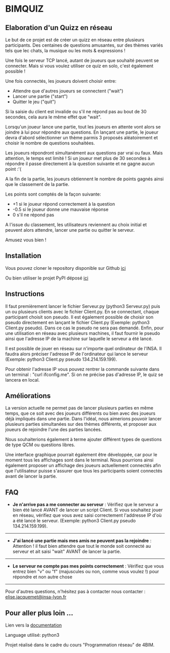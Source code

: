 # BIMQUIZ

## Elaboration d'un Quizz en réseau

Le but de ce projet est de créer un quizz en réseau entre plusieurs participants. Des centaines de questions amusantes, sur des thèmes variés tels que lec chats, la musique ou les mots & expressions !
 
Une fois le serveur TCP lancé, autant de joueurs que souhaité peuvent se connecter. 
Mais si vous voulez utiliser ce quiz en solo, c'est également possible !

Une fois connectés, les joueurs doivent choisir entre:
 * Attendre que d'autres joueurs se connectent ("wait") 
 * Lancer une partie ("start")
 * Quitter le jeu ("quit")
 
Si la saisie du client est invalide ou s'il ne répond pas au bout de 30 secondes, cela aura le même effet que "wait".
 
Lorsqu'un joueur lance une partie, tout les joueurs en attente vont alors se joindre à lui pour répondre aux questions. En lançant une partie, le joueur devra d'abord sélectionner un thème parmis 3 proposés aléatoirement et choisir le nombre de questions souhaitées. 

Les joueurs répondront simultanément aux questions par vrai ou faux. Mais attention, le temps est limité ! Si un joueur met plus de 30 secondes à répondre il passe directement à la question suivante et ne gagne aucun point :'(

A la fin de la partie, les joueurs obtiennent le nombre de points gagnés ainsi que le classement de la partie. 

Les points sont comptés de la façon suivante:
  * +1 si le joueur répond correctement à la question
  * -0.5 si le joueur donne une mauvaise réponse
  * 0 s'il ne répond pas
   
A l'issue du classement, les utilisateurs reviennent au choix initial et peuvent alors attendre, lancer une partie ou quitter le serveur.

Amusez vous bien !

## Installation

Vous pouvez cloner le repository disponible sur Github [ici](https://github.com/Belzenef/Quizz/)

Ou bien utiliser le projet PyPI déposé  [ici](https://test.pypi.org/project/Bimquizz/)

## Instructions

Il faut premièrement lancer le fichier Serveur.py (python3 Serveur.py) puis un ou plusieurs clients avec le fichier Client.py. 
En se connectant, chaque participant choisit son pseudo. Il est également possible de choisir son pseudo directement en lançant le fichier Client.py (Exemple: python3 Client.py pseudo). Dans ce cas le pseudo ne sera pas demandé. Enfin, pour une utilisation en réseau avec plusieurs machines, il faut fournir le pseudo ainsi que l'adresse IP de la machine sur laquelle le serveur a été lancé.

Il est possible de jouer en réseau sur n'importe quel ordinateur de l'INSA. Il faudra alors préciser l'adresse IP de l'ordinateur qui lance le serveur (Exemple: python3 Client.py pseudo 134.214.159.199). 

Pour obtenir l'adresse IP vous pouvez rentrer la commande suivante dans un terminal : "curl ifconfig.me". Si on ne précise pas d'adresse IP, le quiz se lancera en local.

## Améliorations

La version actuelle ne permet pas de lancer plusieurs parties en même temps, que ce soit avec des joueurs différents ou bien avec des joueurs déjà impliqués dans une partie. Dans l'idéal, nous aimerions pouvoir lancer plusieurs parties simultanées sur des thèmes différents, et proposer aux joueurs de rejoindre l'une des parties lancées.

Nous souhaiterions également à terme ajouter différent types de questions de type QCM ou questions libres.

Une interface graphique pourrait également être développée, car pour le moment tous les affichages sont dans le terminal. Nous pourrions ainsi également proposer un affichage des joueurs actuellement connectés afin que l'utilisateur puisse s'assurer que tous les participants soient connectés avant de lancer la partie.

## FAQ

* __Je n'arrive pas a me connecter au serveur__ :
Vérifiez que le serveur a bien été lancé AVANT de lancer un script Client. Si vous  souhaitez jouer en réseau, vérifiez que vous avez saisi correctement l'addresse IP d'où a été lancé le serveur. (Exemple: python3 Client.py pseudo 134.214.159.199). 

-----------------

* __J'ai lancé une partie mais mes amis ne peuvent pas la rejoindre__ :
Attention ! il faut bien attendre que tout le monde soit connecté au serveur et ait saisi "wait" AVANT de lancer la partie.

-----------------

* __Le serveur ne compte pas mes points correctement__ :
Vérifiez que vous entrez bien "v" ou "f" (majuscules ou non, comme vous voulez !) pour répondre et non autre chose

-----------------

Pour d'autres questions, n'hésitez pas à contacter nous contacter : elise.jacquemet@insa-lyon.fr

## Pour aller plus loin ...

Lien vers la [documentation](https://readthedocs.org/projects/quizz/)

Language utilisé: python3

Projet réalisé dans le cadre du cours "Programmation réseau" de 4BIM.

